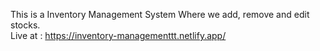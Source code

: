 This is a Inventory Management System Where we add, remove and edit stocks. <br/>  Live at : https://inventory-managementtt.netlify.app/
